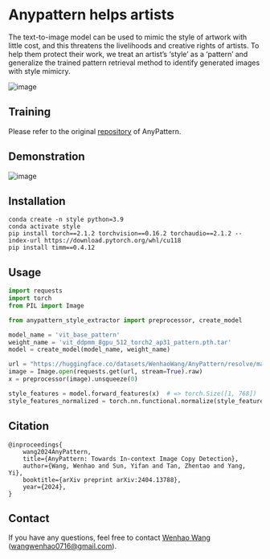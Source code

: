 # Anypattern helps artists
The text-to-image model can be used to mimic the style of artwork with little cost, and this threatens the livelihoods and creative rights of artists. To help them protect their work, we treat an artist’s ‘style’ as a ‘pattern’ and generalize the trained pattern retrieval method to identify generated images with style mimicry. 

![image](https://github.com/WangWenhao0716/AnypatternStyle/blob/main/style_demo.png)

## Training
Please refer to the original [repository](https://github.com/WangWenhao0716/AnyPattern) of AnyPattern.

## Demonstration
![image](https://github.com/WangWenhao0716/AnypatternStyle/blob/main/style_match.png)

## Installation
```
conda create -n style python=3.9
conda activate style
pip install torch==2.1.2 torchvision==0.16.2 torchaudio==2.1.2 --index-url https://download.pytorch.org/whl/cu118
pip install timm==0.4.12
```


## Usage

```python
import requests
import torch
from PIL import Image

from anypattern_style_extractor import preprocessor, create_model

model_name = 'vit_base_pattern'
weight_name = 'vit_ddpmm_8gpu_512_torch2_ap31_pattern.pth.tar'
model = create_model(model_name, weight_name)

url = "https://huggingface.co/datasets/WenhaoWang/AnyPattern/resolve/main/Irises.jpg"
image = Image.open(requests.get(url, stream=True).raw)
x = preprocessor(image).unsqueeze(0)

style_features = model.forward_features(x)  # => torch.Size([1, 768])
style_features_normalized = torch.nn.functional.normalize(style_features, p=2, dim=1)  # => torch.Size([1, 768])

```

## Citation
```
@inproceedings{
    wang2024AnyPattern,
    title={AnyPattern: Towards In-context Image Copy Detection},
    author={Wang, Wenhao and Sun, Yifan and Tan, Zhentao and Yang, Yi},
    booktitle={arXiv preprint arXiv:2404.13788},
    year={2024},
}
```

## Contact

If you have any questions, feel free to contact [Wenhao Wang](https://wangwenhao0716.github.io/) (wangwenhao0716@gmail.com).



